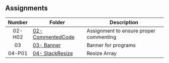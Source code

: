 ## Assignments

| Number      | Folder | Description |
| :----:      | ------ | ----------- |
|   02-H02    | [ 02- CommentedCode]( https://github.com/Ladelle/3013-ALG-Augustine/tree/master/Assignments/02-CommentedCode)    | Assignment to ensure proper commenting |
|   03        | [ 03- Banner](https://github.com/Ladelle/3013-ALG-Augustine/blob/master/Assignments/03-Banner/Banner.txt)        | Banner for programs|
|   04-P01    | [ 04- StackResize]( https://github.com/Ladelle/3013-ALG-Augustine/tree/master/Assignments/04-StackResize)        | Resize Array|